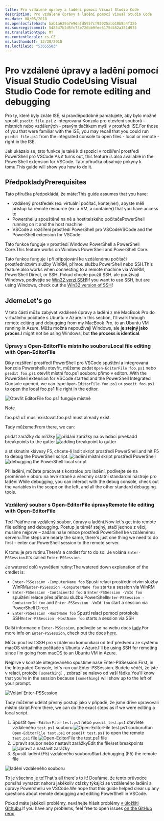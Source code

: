 ```yaml
---
title: Pro vzdálené úpravy a ladění pomocí Visual Studio Code
description: Pro vzdálené úpravy a ladění pomocí Visual Studio Code
ms.date: 08/06/2018
ms.openlocfilehash: bab1a629a7e9dafd5957cf93025abb18b8a4f326
ms.sourcegitcommit: 548547b2d5fc73e726bb9fec6175d452a351d975
ms.translationtype: MT
ms.contentlocale: cs-CZ
ms.lasthandoff: 12/20/2018
ms.locfileid: "53655503"
---
```

# <a name="using-visual-studio-code-for-remote-editing-and-debugging"></a><span data-ttu-id="c30e5-103">Pro vzdálené úpravy a ladění pomocí Visual Studio Code</span><span class="sxs-lookup"><span data-stu-id="c30e5-103">Using Visual Studio Code for remote editing and debugging</span></span>

<span data-ttu-id="c30e5-104">Pro ty, které byly znáte ISE, si pravděpodobně pamatujete, aby bylo možné spustit `psedit file.ps1` z integrovaná Konzola pro otevření souborů – místních nebo vzdálených - pravým tlačítkem myši v prostředí ISE.</span><span class="sxs-lookup"><span data-stu-id="c30e5-104">For those of you that were familiar with the ISE, you may recall that you could run `psedit file.ps1` from the integrated console to open files - local or remote - right in the ISE.</span></span>

<span data-ttu-id="c30e5-105">Jak ukázalo se, tato funkce je také k dispozici v rozšíření prostředí PowerShell pro VSCode.</span><span class="sxs-lookup"><span data-stu-id="c30e5-105">As it turns out, this feature is also available in the PowerShell extension for VSCode.</span></span> <span data-ttu-id="c30e5-106">Tato příručka obsahuje pokyny k tomu.</span><span class="sxs-lookup"><span data-stu-id="c30e5-106">This guide will show you how to do it.</span></span>

## <a name="prerequisites"></a><span data-ttu-id="c30e5-107">Předpoklady</span><span class="sxs-lookup"><span data-stu-id="c30e5-107">Prerequisites</span></span>

<span data-ttu-id="c30e5-108">Tato příručka předpokládá, že máte:</span><span class="sxs-lookup"><span data-stu-id="c30e5-108">This guide assumes that you have:</span></span>

- <span data-ttu-id="c30e5-109">vzdálený prostředek (ex: virtuální počítač, kontejner), abyste měli přístup k</span><span class="sxs-lookup"><span data-stu-id="c30e5-109">a remote resource (ex: a VM, a container) that you have access to</span></span>
- <span data-ttu-id="c30e5-110">Powershellu spouštěné na ně a hostitelského počítače</span><span class="sxs-lookup"><span data-stu-id="c30e5-110">PowerShell running on it and the host machine</span></span>
- <span data-ttu-id="c30e5-111">VSCode a rozšíření prostředí PowerShell pro VSCode</span><span class="sxs-lookup"><span data-stu-id="c30e5-111">VSCode and the PowerShell extension for VSCode</span></span>

<span data-ttu-id="c30e5-112">Tato funkce funguje v prostředí Windows PowerShell a PowerShell Core.</span><span class="sxs-lookup"><span data-stu-id="c30e5-112">This feature works on Windows PowerShell and PowerShell Core.</span></span>

<span data-ttu-id="c30e5-113">Tato funkce funguje i při připojování ke vzdálenému počítači prostřednictvím služby WinRM, přímou službu PowerShell nebo SSH.</span><span class="sxs-lookup"><span data-stu-id="c30e5-113">This feature also works when connecting to a remote machine via WinRM, PowerShell Direct, or SSH.</span></span> <span data-ttu-id="c30e5-114">Pokud chcete použít SSH, ale používají Windows, podívejte se [Win32 verzi SSH](https://github.com/PowerShell/Win32-OpenSSH)!</span><span class="sxs-lookup"><span data-stu-id="c30e5-114">If you want to use SSH, but are using Windows, check out the [Win32 version of SSH](https://github.com/PowerShell/Win32-OpenSSH)!</span></span>

## <a name="lets-go"></a><span data-ttu-id="c30e5-115">Jdeme</span><span class="sxs-lookup"><span data-stu-id="c30e5-115">Let's go</span></span>

<span data-ttu-id="c30e5-116">V této části můžu zabývat vzdálené úpravy a ladění z mé MacBook Pro do virtuálního počítače s Ubuntu v Azure.</span><span class="sxs-lookup"><span data-stu-id="c30e5-116">In this section, I'll walk through remote editing and debugging from my MacBook Pro, to an Ubuntu VM running in Azure.</span></span> <span data-ttu-id="c30e5-117">Můžu možná nepoužívají Windows, ale **je stejný jako proces**.</span><span class="sxs-lookup"><span data-stu-id="c30e5-117">I might not be using Windows, but **the process is identical**.</span></span>

### <a name="local-file-editing-with-open-editorfile"></a><span data-ttu-id="c30e5-118">Úpravy s Open-EditorFile místního souboru</span><span class="sxs-lookup"><span data-stu-id="c30e5-118">Local file editing with Open-EditorFile</span></span>

<span data-ttu-id="c30e5-119">Díky rozšíření prostředí PowerShell pro VSCode spuštění a integrovaná konzola Powershellu otevřít, můžeme zadat `Open-EditorFile foo.ps1` nebo `psedit foo.ps1` otevřít místní foo.ps1 souboru přímo v editoru.</span><span class="sxs-lookup"><span data-stu-id="c30e5-119">With the PowerShell extension for VSCode started and the PowerShell Integrated Console opened, we can type `Open-EditorFile foo.ps1` or `psedit foo.ps1` to open the local foo.ps1 file right in the editor.</span></span>

![Otevřít EditorFile foo.ps1 funguje místně](https://user-images.githubusercontent.com/2644648/34895897-7c2c46ac-f79c-11e7-9410-a252aff52f13.png)

>[!NOTE]
> <span data-ttu-id="c30e5-121">foo.ps1 už musí existovat.</span><span class="sxs-lookup"><span data-stu-id="c30e5-121">foo.ps1 must already exist.</span></span>

<span data-ttu-id="c30e5-122">Tady můžeme:</span><span class="sxs-lookup"><span data-stu-id="c30e5-122">From there, we can:</span></span>

<span data-ttu-id="c30e5-123">přidat zarážky do mřížky ![přidání zarážky na ovládací prvek](https://user-images.githubusercontent.com/2644648/34895893-7bdc38e2-f79c-11e7-8026-8ad53f9a1bad.png)</span><span class="sxs-lookup"><span data-stu-id="c30e5-123">add breakpoints to the gutter ![adding breakpoint to gutter](https://user-images.githubusercontent.com/2644648/34895893-7bdc38e2-f79c-11e7-8026-8ad53f9a1bad.png)</span></span>

<span data-ttu-id="c30e5-124">a stisknutím klávesy F5, chcete-li ladit skript prostředí PowerShell.</span><span class="sxs-lookup"><span data-stu-id="c30e5-124">and hit F5 to debug the PowerShell script.</span></span>
<span data-ttu-id="c30e5-125">![ladění místní skript prostředí PowerShell](https://user-images.githubusercontent.com/2644648/34895894-7bedb874-f79c-11e7-9180-7e0dc2d02af8.png)</span><span class="sxs-lookup"><span data-stu-id="c30e5-125">![debugging the PowerShell local script](https://user-images.githubusercontent.com/2644648/34895894-7bedb874-f79c-11e7-9180-7e0dc2d02af8.png)</span></span>

<span data-ttu-id="c30e5-126">Při ladění, můžete pracovat s konzolou pro ladění, podívejte se na proměnné v oboru na levé straně a všechny ostatní standardní nástroje pro ladění.</span><span class="sxs-lookup"><span data-stu-id="c30e5-126">While debugging, you can interact with the debug console, check out the variables in the scope on the left, and all the other standard debugging tools.</span></span>

### <a name="remote-file-editing-with-open-editorfile"></a><span data-ttu-id="c30e5-127">Vzdálený soubor s Open-EditorFile úpravy</span><span class="sxs-lookup"><span data-stu-id="c30e5-127">Remote file editing with Open-EditorFile</span></span>

<span data-ttu-id="c30e5-128">Teď Pojďme na vzdálený soubor, úpravy a ladění.</span><span class="sxs-lookup"><span data-stu-id="c30e5-128">Now let's get into remote file editing and debugging.</span></span> <span data-ttu-id="c30e5-129">Postup je téměř stejný, stačí jednou z věcí, musíme nejprve – zadání naše relace prostředí PowerShell ke vzdálenému serveru.</span><span class="sxs-lookup"><span data-stu-id="c30e5-129">The steps are nearly the same, there's just one thing we need to do first - enter our PowerShell session to the remote server.</span></span>

<span data-ttu-id="c30e5-130">K tomu je pro rutinu.</span><span class="sxs-lookup"><span data-stu-id="c30e5-130">There's a cmdlet for to do so.</span></span> <span data-ttu-id="c30e5-131">Je volána `Enter-PSSession`.</span><span class="sxs-lookup"><span data-stu-id="c30e5-131">It's called `Enter-PSSession`.</span></span>

<span data-ttu-id="c30e5-132">Je watered dolů vysvětlení rutiny:</span><span class="sxs-lookup"><span data-stu-id="c30e5-132">The watered down explanation of the cmdlet is:</span></span>

- <span data-ttu-id="c30e5-133">`Enter-PSSession -ComputerName foo` Spustí relaci prostřednictvím služby WinRM</span><span class="sxs-lookup"><span data-stu-id="c30e5-133">`Enter-PSSession -ComputerName foo` starts a session via WinRM</span></span>
- <span data-ttu-id="c30e5-134">`Enter-PSSession -ContainerId foo` a `Enter-PSSession -VmId foo` spuštění relace přes přímou službu PowerShell</span><span class="sxs-lookup"><span data-stu-id="c30e5-134">`Enter-PSSession -ContainerId foo` and `Enter-PSSession -VmId foo` start a session via PowerShell Direct</span></span>
- <span data-ttu-id="c30e5-135">`Enter-PSSession -HostName foo` Spustí relaci pomocí protokolu SSH</span><span class="sxs-lookup"><span data-stu-id="c30e5-135">`Enter-PSSession -HostName foo` starts a session via SSH</span></span>

<span data-ttu-id="c30e5-136">Další informace o `Enter-PSSession`, podívejte se na webu docs [tady](https://docs.microsoft.com/en-us/powershell/module/microsoft.powershell.core/enter-pssession?view=powershell-6).</span><span class="sxs-lookup"><span data-stu-id="c30e5-136">For more info on `Enter-PSSession`, check out the docs [here](https://docs.microsoft.com/en-us/powershell/module/microsoft.powershell.core/enter-pssession?view=powershell-6).</span></span>

<span data-ttu-id="c30e5-137">Můžu používat SSH pro vzdálenou komunikaci od teď předvedu ze systému macOS virtuálního počítače s Ubuntu v Azure.</span><span class="sxs-lookup"><span data-stu-id="c30e5-137">I'll be using SSH for remoting since I'm going from macOS to an Ubuntu VM in Azure.</span></span>

<span data-ttu-id="c30e5-138">Nejprve v konzole integrovaného spustíme naše Enter-PSSession.</span><span class="sxs-lookup"><span data-stu-id="c30e5-138">First, in the Integrated Console, let's run our Enter-PSSession.</span></span> <span data-ttu-id="c30e5-139">Budete vědět, že jste v relaci, protože `[something]` , zobrazí se nalevo od vaší řádku.</span><span class="sxs-lookup"><span data-stu-id="c30e5-139">You'll know that you're in the session because `[something]` will show up to the left of your prompt.</span></span>

![Volání Enter-PSSession](https://user-images.githubusercontent.com/2644648/34895896-7c18e0bc-f79c-11e7-9b36-6f4bd0e9b0db.png)

<span data-ttu-id="c30e5-141">Tady můžeme udělat přesný postup jako v případě, že jsme dříve upravovali místní skript.</span><span class="sxs-lookup"><span data-stu-id="c30e5-141">From there, we can do the exact steps as if we were editing a local script.</span></span>

1. <span data-ttu-id="c30e5-142">Spustit `Open-EditorFile test.ps1` nebo `psedit test.ps1` otevřete vzdáleného `test.ps1` souboru ![Open-EditorFile test.ps1 souboru](https://user-images.githubusercontent.com/2644648/34895898-7c3e6a12-f79c-11e7-8bdf-549b591ecbcb.png)</span><span class="sxs-lookup"><span data-stu-id="c30e5-142">Run `Open-EditorFile test.ps1` or `psedit test.ps1` to open the remote `test.ps1` file ![Open-EditorFile the test.ps1 file](https://user-images.githubusercontent.com/2644648/34895898-7c3e6a12-f79c-11e7-8bdf-549b591ecbcb.png)</span></span>
2. <span data-ttu-id="c30e5-143">Upravit soubor nebo nastavit zarážky</span><span class="sxs-lookup"><span data-stu-id="c30e5-143">Edit the file/set breakpoints</span></span> ![Upravit a nastavit zarážky](https://user-images.githubusercontent.com/2644648/34895892-7bb68246-f79c-11e7-8c0a-c2121773afbb.png)
3. <span data-ttu-id="c30e5-145">Spustit ladění (F5) vzdáleného souboru</span><span class="sxs-lookup"><span data-stu-id="c30e5-145">Start debugging (F5) the remote file</span></span>

![ladění vzdáleného souboru](https://user-images.githubusercontent.com/2644648/34895895-7c040782-f79c-11e7-93ea-47724fa5c10d.png)

<span data-ttu-id="c30e5-147">To je všechno je to!</span><span class="sxs-lookup"><span data-stu-id="c30e5-147">That's all there's to it!</span></span> <span data-ttu-id="c30e5-148">Doufáme, že tento průvodce pomáhá vymazat nahoru jakékoliv otázky týkající se vzdáleného ladění a úpravy Powershellu ve VSCode.</span><span class="sxs-lookup"><span data-stu-id="c30e5-148">We hope that this guide helped clear up any questions about remote debugging and editing PowerShell in VSCode.</span></span>

<span data-ttu-id="c30e5-149">Pokud máte jakékoli problémy, neváhejte hlásit problémy [v úložišti Githubu](http://github.com/powershell/vscode-powershell).</span><span class="sxs-lookup"><span data-stu-id="c30e5-149">If you have any problems, feel free to open issues [on the GitHub repo](http://github.com/powershell/vscode-powershell).</span></span>
